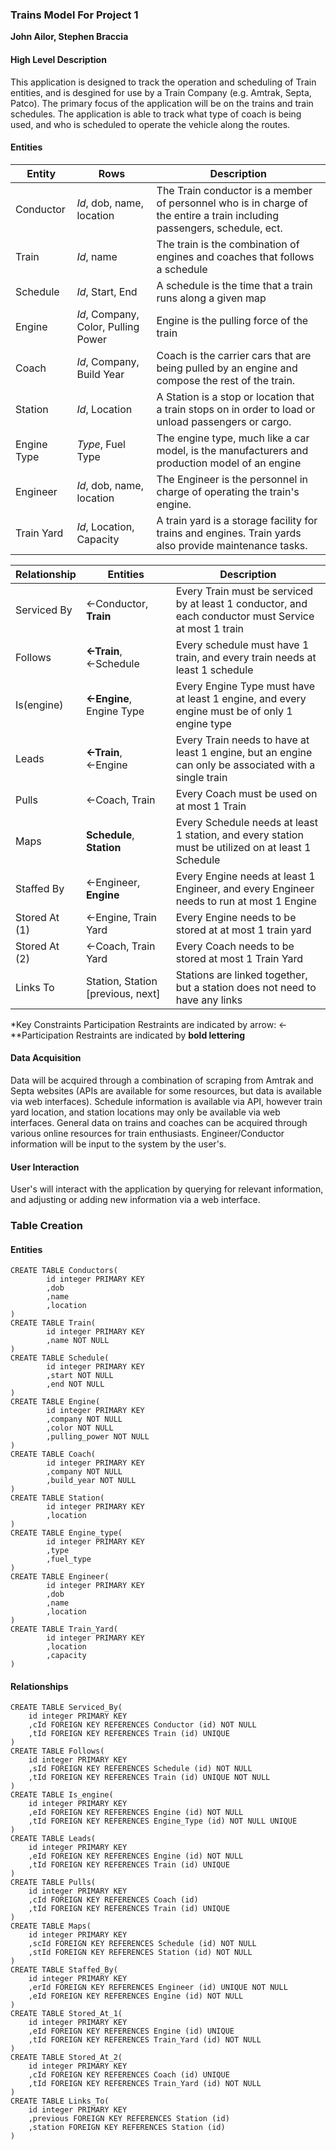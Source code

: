 ### Trains Model For Project 1
**John Ailor, Stephen Braccia**

#### High Level Description
This application is designed to track the operation and scheduling of Train entities, and is desgined for use by a Train Company (e.g. Amtrak, Septa, Patco). The primary focus of the application will be on the trains and train schedules. The application is able to track what type of coach is being used, and who is scheduled to operate the vehicle along the routes.

#### Entities

| Entity | Rows | Description |
|-----|-----|--------|
| Conductor | *Id*, dob, name, location | The Train conductor is a member of personnel who is in charge of the entire a train including passengers, schedule, ect.|
| Train | *Id*, name | The train is the combination of engines and coaches that follows a schedule |
| Schedule | *Id*, Start, End | A schedule is the time that a train runs along a given map |
| Engine | *Id*, Company, Color, Pulling Power | Engine is the pulling force of the train |
| Coach | *Id*, Company, Build Year | Coach is the carrier cars that are being pulled by an engine and compose the rest of the train. 
| Station | *Id*, Location | A Station is a stop or location that a train stops on in order to load or unload passengers or cargo. 
| Engine Type | *Type*, Fuel Type | The engine type, much like a car model, is the manufacturers and production model of an engine | 
| Engineer | *Id*, dob, name, location | The Engineer is the personnel in charge of operating the train's engine. |
| Train Yard | *Id*, Location, Capacity | A train yard is a storage facility for trains and engines. Train yards also provide maintenance tasks. | 



| Relationship | Entities | Description |
|-----|-----|--------|
| Serviced By | ←Conductor, **Train** | Every Train must be serviced by at least 1 conductor, and each conductor must Service at most 1 train |
| Follows | **←Train**, ←Schedule | Every schedule must have 1 train, and every train needs at least 1 schedule | 
| Is(engine) | **←Engine**, Engine Type | Every Engine Type must have at least 1 engine, and every engine must be of only 1 engine type |
| Leads | **←Train**, ←Engine | Every Train needs to have at least 1 engine, but an engine can only be associated with a single train |
| Pulls | ←Coach, Train | Every Coach must be used on at most 1 Train | 
| Maps | **Schedule**, **Station** | Every Schedule needs at least 1 station, and every station must be utilized on at least 1 Schedule |
| Staffed By | ←Engineer, **Engine** | Every Engine needs at least 1 Engineer, and every Engineer needs to run at most 1 Engine |
| Stored At (1) | ←Engine, Train Yard | Every Engine needs to be stored at at most 1 train yard |
| Stored At (2) | ←Coach, Train Yard | Every Coach needs to be stored at most 1 Train Yard |  
| Links To | Station, Station [previous, next] | Stations are linked together, but a station does not need to have any links | 

*Key Constraints Participation Restraints are indicated by arrow: ←
*\*Participation Restraints  are indicated by **bold lettering**

#### Data Acquisition 
Data will be acquired through a combination of scraping from Amtrak and Septa websites (APIs are available for some resources, but data is available via web interfaces). Schedule information is available via API, however train yard location, and station locations may only be available via web interfaces. General data on trains and coaches can be acquired through various online resources for train enthusiasts. Engineer/Conductor information will be input to the system by the user's.

#### User Interaction
User's will interact with the application by querying for relevant information, and adjusting or adding new information via a web interface. 

### Table Creation

#### Entities 

	CREATE TABLE Conductors(
			id integer PRIMARY KEY 
			,dob
			,name
			,location
	)
	CREATE TABLE Train(
			id integer PRIMARY KEY 
			,name NOT NULL
	)
	CREATE TABLE Schedule(
			id integer PRIMARY KEY 
			,start NOT NULL
			,end NOT NULL
	)
	CREATE TABLE Engine(
			id integer PRIMARY KEY 
			,company NOT NULL
			,color NOT NULL
			,pulling_power NOT NULL
	)
	CREATE TABLE Coach(
			id integer PRIMARY KEY 
			,company NOT NULL
			,build_year NOT NULL
	)
	CREATE TABLE Station(
			id integer PRIMARY KEY 
			,location
	)
	CREATE TABLE Engine_type(
			id integer PRIMARY KEY 
			,type
			,fuel_type
	)
	CREATE TABLE Engineer(
			id integer PRIMARY KEY 
			,dob
			,name
			,location
	)
	CREATE TABLE Train_Yard(
			id integer PRIMARY KEY 
			,location
			,capacity
	)

#### Relationships
	CREATE TABLE Serviced_By(
		id integer PRIMARY KEY 
		,cId FOREIGN KEY REFERENCES Conductor (id) NOT NULL
		,tId FOREIGN KEY REFERENCES Train (id) UNIQUE
	)
	CREATE TABLE Follows(
		id integer PRIMARY KEY 
		,sId FOREIGN KEY REFERENCES Schedule (id) NOT NULL
		,tId FOREIGN KEY REFERENCES Train (id) UNIQUE NOT NULL
	)
	CREATE TABLE Is_engine(
		id integer PRIMARY KEY 
		,eId FOREIGN KEY REFERENCES Engine (id) NOT NULL
		,tId FOREIGN KEY REFERENCES Engine_Type (id) NOT NULL UNIQUE
	)
	CREATE TABLE Leads(
		id integer PRIMARY KEY 
		,eId FOREIGN KEY REFERENCES Engine (id) NOT NULL
		,tId FOREIGN KEY REFERENCES Train (id) UNIQUE
	)
	CREATE TABLE Pulls(
		id integer PRIMARY KEY 
		,cId FOREIGN KEY REFERENCES Coach (id)
		,tId FOREIGN KEY REFERENCES Train (id) UNIQUE
	)
	CREATE TABLE Maps(
		id integer PRIMARY KEY 
		,scId FOREIGN KEY REFERENCES Schedule (id) NOT NULL
		,stId FOREIGN KEY REFERENCES Station (id) NOT NULL
	)
	CREATE TABLE Staffed_By(
		id integer PRIMARY KEY 
		,erId FOREIGN KEY REFERENCES Engineer (id) UNIQUE NOT NULL
		,eId FOREIGN KEY REFERENCES Engine (id) NOT NULL
	)
	CREATE TABLE Stored_At_1(
		id integer PRIMARY KEY 
		,eId FOREIGN KEY REFERENCES Engine (id) UNIQUE
		,tId FOREIGN KEY REFERENCES Train_Yard (id) NOT NULL
	)
	CREATE TABLE Stored_At_2(
		id integer PRIMARY KEY 
		,cId FOREIGN KEY REFERENCES Coach (id) UNIQUE
		,tId FOREIGN KEY REFERENCES Train_Yard (id) NOT NULL
	)
	CREATE TABLE Links_To(
		id integer PRIMARY KEY 
		,previous FOREIGN KEY REFERENCES Station (id)
		,station FOREIGN KEY REFERENCES Station (id)
	)